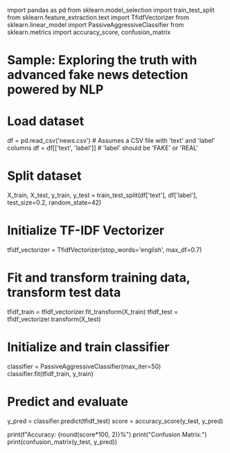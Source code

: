 import pandas as pd
from sklearn.model_selection import train_test_split
from sklearn.feature_extraction.text import TfidfVectorizer
from sklearn.linear_model import PassiveAggressiveClassifier
from sklearn.metrics import accuracy_score, confusion_matrix

# Sample: Exploring the truth with advanced fake news detection powered by NLP

# Load dataset
df = pd.read_csv('news.csv')  # Assumes a CSV file with 'text' and 'label' columns
df = df[['text', 'label']]    # 'label' should be 'FAKE' or 'REAL'

# Split dataset
X_train, X_test, y_train, y_test = train_test_split(df['text'], df['label'], test_size=0.2, random_state=42)

# Initialize TF-IDF Vectorizer
tfidf_vectorizer = TfidfVectorizer(stop_words='english', max_df=0.7)

# Fit and transform training data, transform test data
tfidf_train = tfidf_vectorizer.fit_transform(X_train)
tfidf_test = tfidf_vectorizer.transform(X_test)

# Initialize and train classifier
classifier = PassiveAggressiveClassifier(max_iter=50)
classifier.fit(tfidf_train, y_train)

# Predict and evaluate
y_pred = classifier.predict(tfidf_test)
score = accuracy_score(y_test, y_pred)

print(f"Accuracy: {round(score*100, 2)}%")
print("Confusion Matrix:")
print(confusion_matrix(y_test, y_pred))
